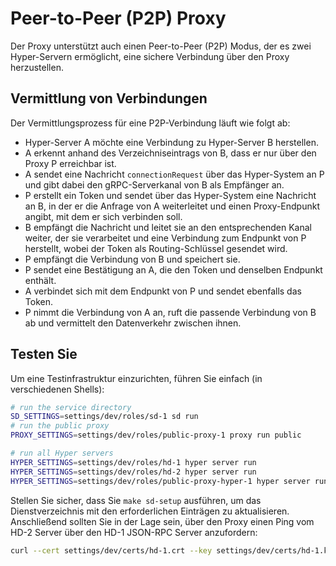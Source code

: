 # Peer-to-Peer (P2P) Proxy

Der Proxy unterstützt auch einen Peer-to-Peer (P2P) Modus, der es zwei Hyper-Servern ermöglicht, eine sichere Verbindung über den Proxy herzustellen.

## Vermittlung von Verbindungen

Der Vermittlungsprozess für eine P2P-Verbindung läuft wie folgt ab:

* Hyper-Server A möchte eine Verbindung zu Hyper-Server B herstellen.
* A erkennt anhand des Verzeichniseintrags von B, dass er nur über den Proxy P erreichbar ist.
* A sendet eine Nachricht `connectionRequest` über das Hyper-System an P und gibt dabei den gRPC-Serverkanal von B als Empfänger an.
* P erstellt ein Token und sendet über das Hyper-System eine Nachricht an B, in der er die Anfrage von A weiterleitet und einen Proxy-Endpunkt angibt, mit dem er sich verbinden soll.
* B empfängt die Nachricht und leitet sie an den entsprechenden Kanal weiter, der sie verarbeitet und eine Verbindung zum Endpunkt von P herstellt, wobei der Token als Routing-Schlüssel gesendet wird.
* P empfängt die Verbindung von B und speichert sie.
* P sendet eine Bestätigung an A, die den Token und denselben Endpunkt enthält.
* A verbindet sich mit dem Endpunkt von P und sendet ebenfalls das Token.
* P nimmt die Verbindung von A an, ruft die passende Verbindung von B ab und vermittelt den Datenverkehr zwischen ihnen.

## Testen Sie

Um eine Testinfrastruktur einzurichten, führen Sie einfach (in verschiedenen Shells):

```bash
# run the service directory
SD_SETTINGS=settings/dev/roles/sd-1 sd run
# run the public proxy
PROXY_SETTINGS=settings/dev/roles/public-proxy-1 proxy run public

# run all Hyper servers
HYPER_SETTINGS=settings/dev/roles/hd-1 hyper server run
HYPER_SETTINGS=settings/dev/roles/hd-2 hyper server run
HYPER_SETTINGS=settings/dev/roles/public-proxy-hyper-1 hyper server run
```

Stellen Sie sicher, dass Sie `make sd-setup` ausführen, um das Dienstverzeichnis mit den erforderlichen Einträgen zu aktualisieren. Anschließend sollten Sie in der Lage sein, über den Proxy einen Ping vom HD-2 Server über den HD-1 JSON-RPC Server anzufordern:

```bash
curl --cert settings/dev/certs/hd-1.crt --key settings/dev/certs/hd-1.key --cacert settings/dev/certs/root.crt --resolve hd-1:5555:127.0.0.1 https://hd-1:5555/jsonrpc --header "Content-Type: application/json" --data '{"method": "hd-2._ping", "id": "1", "params": {}, "jsonrpc": "2.0"}' | jq .

```
